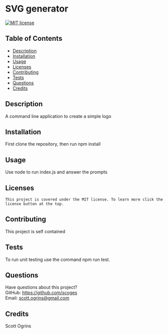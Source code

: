 # SVG generator

  [![MIT license](https://img.shields.io/badge/License-MIT-blue.svg)](https://opensource.org/licenses/MIT)

  ## Table of Contents
  * [Description](#description)
  * [Installation](#installation)
  * [Usage](#usage)
  * [Licenses](#licenses)
  * [Contributing](#contributing)
  * [Tests](#tests)
  * [Questions](#questions)
  * [Credits](#credits)

  ## Description
  A command line application to create a  simple logo

  ## Installation
  First clone the repository, then run npm install

  ## Usage
  Use node to run index.js and answer the prompts

  ## Licenses
    This project is covered under the MIT license. To learn more click the license button at the top.

  ## Contributing
  This project is self contained

  ## Tests
  To run unit testing use the command npm run test.

  ## Questions
  Have questions about this project?  
  GitHub: https://github.com/scoges  
  Email: scott.ogrins@gmail.com

  ## Credits
  Scott Ogrins
